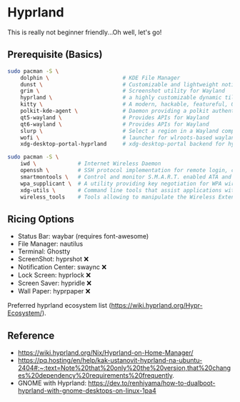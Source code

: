 # Hyprland

This is really not beginner friendly...Oh well, let's go!

## Prerequisite (Basics)

```bash
sudo pacman -S \
    dolphin \                       # KDE File Manager
    dunst \                         # Customizable and lightweight notification-daemon
    grim \                          # Screenshot utility for Wayland
    hyprland \                      # a highly customizable dynamic tiling Wayland compositor
    kitty \                         # A modern, hackable, featureful, OpenGL-based terminal emulator
    polkit-kde-agent \              # Daemon providing a polkit authentication UI for KDE
    qt5-wayland \                   # Provides APIs for Wayland
    qt6-wayland \                   # Provides APIs for Wayland
    slurp \                         # Select a region in a Wayland compositor
    wofi \                          # launcher for wlroots-based wayland compositors
    xdg-desktop-portal-hyprland     # xdg-desktop-portal backend for hyprland

sudo pacman -S \
    iwd \             # Internet Wireless Daemon
    openssh \         # SSH protocol implementation for remote login, command execution and file transfer
    smartmontools \   # Control and monitor S.M.A.R.T. enabled ATA and SCSI Hard Drives
    wpa_supplicant \  # A utility providing key negotiation for WPA wireless networks
    xdg-utils \       # Command line tools that assist applications with a variety of desktop integration tasks
    wireless_tools    # Tools allowing to manipulate the Wireless Extensions
```

## Ricing Options

- Status Bar: waybar (requires font-awesome)
- File Manager: nautilus
- Terminal: Ghostty
- ScreenShot: hyprshot ❌
- Notification Center: swaync ❌
- Lock Screen: hyprlock ❌
- Screen Saver: hypridle ❌
- Wall Paper: hyprpaper ❌

Preferred hyprland ecosystem list (https://wiki.hyprland.org/Hypr-Ecosystem/).

## Reference

- https://wiki.hyprland.org/Nix/Hyprland-on-Home-Manager/
- https://pq.hosting/en/help/kak-ustanovit-hyprland-na-ubuntu-2404#:~:text=Note%20that%20only%20the%20version,that%20changes%20dependency%20requirements%20frequently.
- GNOME with Hyprland: https://dev.to/renhiyama/how-to-dualboot-hyprland-with-gnome-desktops-on-linux-1pa4
